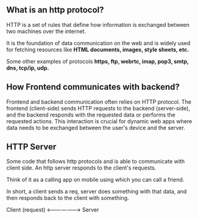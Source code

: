 ## What is an http protocol?

HTTP is a set of rules that define how information is exchanged between two machines over the internet. 

It is the foundation of data communication on the web and is widely used for fetching resources like **HTML documents, images, style sheets, etc.**

Some other examples of protocols **https, ftp, webrtc, imap, pop3, smtp, dns, tcp/ip, udp.**

## How Frontend communicates with backend?

Frontend and backend communication often relies on HTTP protocol. The frontend (client-side) sends HTTP requests to the backend (server-side), and the backend responds with the requested data or performs the requested actions. This interaction is crucial for dynamic web apps where data needs to be exchanged between the user's device and the server.

## HTTP Server

Some code that follows http protocols and is able to communicate with client side. An http server responds to the client's requests.

Think of it as a calling app on mobile using which you can call a friend.

In short, a client sends a req, server does something with that data, and then responds back to the client with something.

Client (request) <———————> Server 
